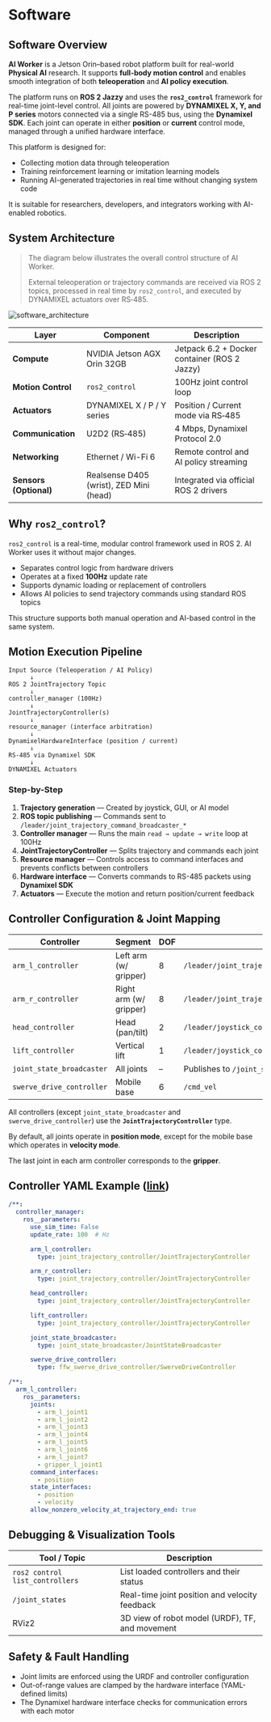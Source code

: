 # Software

## Software Overview

**AI Worker** is a Jetson Orin–based robot platform built for real-world **Physical AI** research. It supports **full-body motion control** and enables smooth integration of both **teleoperation** and **AI policy execution**.

The platform runs on **ROS 2 Jazzy** and uses the **`ros2_control`** framework for real-time joint-level control. All joints are powered by **DYNAMIXEL X, Y, and P series** motors connected via a single RS-485 bus, using the **Dynamixel SDK**. Each joint can operate in either **position** or **current** control mode, managed through a unified hardware interface.

This platform is designed for:

- Collecting motion data through teleoperation
- Training reinforcement learning or imitation learning models
- Running AI-generated trajectories in real time without changing system code

It is suitable for researchers, developers, and integrators working with AI-enabled robotics.

## System Architecture

> The diagram below illustrates the overall control structure of AI Worker.
>
>
> External teleoperation or trajectory commands are received via ROS 2 topics, processed in real time by `ros2_control`, and executed by DYNAMIXEL actuators over RS‑485.
>

![software_architecture](/specifications/software_architecture.png)

| Layer | Component | Description |
| --- | --- | --- |
| **Compute** | NVIDIA Jetson AGX Orin 32GB | Jetpack 6.2 + Docker container (ROS 2 Jazzy) |
| **Motion Control** | `ros2_control`  | 100Hz joint control loop |
| **Actuators** | DYNAMIXEL X / P / Y series | Position / Current mode via RS‑485 |
| **Communication** | U2D2 (RS‑485) | 4 Mbps, Dynamixel Protocol 2.0 |
| **Networking** | Ethernet / Wi-Fi 6 | Remote control and AI policy streaming |
| **Sensors (Optional)** | Realsense D405 (wrist), ZED Mini (head) | Integrated via official ROS 2 drivers |

## Why `ros2_control`?

`ros2_control` is a real-time, modular control framework used in ROS 2. AI Worker uses it without major changes.

- Separates control logic from hardware drivers
- Operates at a fixed **100Hz** update rate
- Supports dynamic loading or replacement of controllers
- Allows AI policies to send trajectory commands using standard ROS topics

This structure supports both manual operation and AI-based control in the same system.

## Motion Execution Pipeline

```
Input Source (Teleoperation / AI Policy)
      ↓
ROS 2 JointTrajectory Topic
      ↓
controller_manager (100Hz)
      ↓
JointTrajectoryController(s)
      ↓
resource_manager (interface arbitration)
      ↓
DynamixelHardwareInterface (position / current)
      ↓
RS‑485 via Dynamixel SDK
      ↓
DYNAMIXEL Actuators
```

### Step-by-Step

1. **Trajectory generation** — Created by joystick, GUI, or AI model
2. **ROS topic publishing** — Commands sent to `/leader/joint_trajectory_command_broadcaster_*`
3. **Controller manager** — Runs the main `read → update → write` loop at 100Hz
4. **JointTrajectoryController** — Splits trajectory and commands each joint
5. **Resource manager** — Controls access to command interfaces and prevents conflicts between controllers
6. **Hardware interface** — Converts commands to RS-485 packets using **Dynamixel SDK**
7. **Actuators** — Execute the motion and return position/current feedback

## Controller Configuration & Joint Mapping

| Controller | Segment | DOF | Input Topic |
| --- | --- | --- | --- |
| `arm_l_controller` | Left arm (w/ gripper) | 8 | `/leader/joint_trajectory_command_broadcaster_left` |
| `arm_r_controller` | Right arm (w/ gripper) | 8 | `/leader/joint_trajectory_command_broadcaster_right` |
| `head_controller` | Head (pan/tilt) | 2 | `/leader/joystick_controller_left` |
| `lift_controller` | Vertical lift | 1 | `/leader/joystick_controller_right` |
| `joint_state_broadcaster` | All joints | – | Publishes to `/joint_states` |
| `swerve_drive_controller` | Mobile base | 6 | `/cmd_vel` |

All controllers (except `joint_state_broadcaster` and `swerve_drive_controller`) use the **`JointTrajectoryController`** type.

By default, all joints operate in **position mode**, except for the mobile base which operates in **velocity mode**.

The last joint in each arm controller corresponds to the **gripper**.

## Controller YAML Example ([link](https://github.com/ROBOTIS-GIT/ai_worker/blob/main/ffw_bringup/config/ffw_bg2_rev4_follower/ffw_bg2_follower_ai_hardware_controller.yaml))

```yaml
/**:
  controller_manager:
    ros__parameters:
      use_sim_time: False
      update_rate: 100  # Hz

      arm_l_controller:
        type: joint_trajectory_controller/JointTrajectoryController

      arm_r_controller:
        type: joint_trajectory_controller/JointTrajectoryController

      head_controller:
        type: joint_trajectory_controller/JointTrajectoryController

      lift_controller:
        type: joint_trajectory_controller/JointTrajectoryController

      joint_state_broadcaster:
        type: joint_state_broadcaster/JointStateBroadcaster

      swerve_drive_controller:
        type: ffw_swerve_drive_controller/SwerveDriveController

/**:
  arm_l_controller:
    ros__parameters:
      joints:
        - arm_l_joint1
        - arm_l_joint2
        - arm_l_joint3
        - arm_l_joint4
        - arm_l_joint5
        - arm_l_joint6
        - arm_l_joint7
        - gripper_l_joint1
      command_interfaces:
        - position
      state_interfaces:
        - position
        - velocity
      allow_nonzero_velocity_at_trajectory_end: true
```

## Debugging & Visualization Tools

| Tool / Topic | Description |
| --- | --- |
| `ros2 control list_controllers` | List loaded controllers and their status |
| `/joint_states` | Real-time joint position and velocity feedback |
| RViz2 | 3D view of robot model (URDF), TF, and movement |

## Safety & Fault Handling

- Joint limits are enforced using the URDF and controller configuration
- Out-of-range values are clamped by the hardware interface (YAML-defined limits)
- The Dynamixel hardware interface checks for communication errors with each motor
